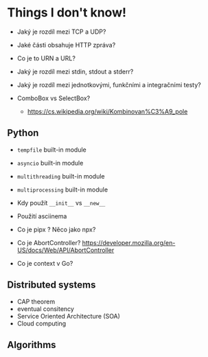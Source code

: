 # Things I don't know!

- Jaký je rozdíl mezi TCP a UDP?
- Jaké části obsahuje HTTP zpráva?
- Co je to URN a URL?
- Jaký je rozdíl mezi stdin, stdout a stderr?
- Jaký je rozdíl mezi jednotkovými, funkčními a integračními testy?

- ComboBox vs SelectBox?
  - https://cs.wikipedia.org/wiki/Kombinovan%C3%A9_pole

## Python 

- `tempfile` built-in module
- `asyncio` built-in module
- `multithreading` built-in module
- `multiprocessing` built-in module

- Kdy použít `__init__` vs `__new__`

- Použití asciinema

- Co je pipx ? Něco jako npx?

- Co je AbortController? https://developer.mozilla.org/en-US/docs/Web/API/AbortController
- Co je context v Go?

## Distributed systems

- CAP theorem
- eventual consitency
- Service Oriented Architecture (SOA)
- Cloud computing

## Algorithms
